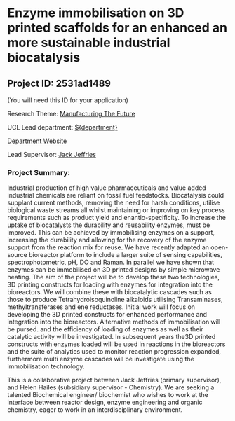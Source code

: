 # Enzyme immobilisation on 3D printed scaffolds for an enhanced an more sustainable industrial biocatalysis

## Project ID: **2531ad1489**
(You will need this ID for your application)

Research Theme: [Manufacturing The Future](../themes/manufacturing-the-future.md)

UCL Lead department: [${department}](../departments/biochemical-engineering.md)

[Department Website](https://www.ucl.ac.uk/biochemical-engineering)

Lead Supervisor: [Jack Jeffries](https://profiles.ucl.ac.uk/37542)

### Project Summary:

Industrial production of high value pharmaceuticals and value added industrial chemicals are reliant on fossil fuel feedstocks. Biocatalysis could supplant current methods, removing the need for harsh conditions, utilise biological waste streams all whilst maintaining or improving on key process requirements such as product yield and enantio-specificity. To increase the uptake of biocatalysts the durability and reusability enzymes, must be improved. This can be achieved by immobilising enzymes on a support, increasing the durability and allowing for the recovery of the enzyme support from the reaction mix for reuse.
We have recently adapted an open-source bioreactor platform to include a larger suite of sensing capabilities, spectrophotometric, pH, DO and Raman. In parallel we have shown that enzymes can be immobilised on 3D printed designs by simple microwave heating. The aim of the project will be to develop these two technologies, 3D printing constructs for loading with enzymes for integration into the bioreactors. We will combine these with biocatalytic cascades such as those to produce Tetrahydroisoquinoline alkaloids utilising Transaminases, methyltransferases and ene reductases.
Initial work will focus on developing the 3D printed constructs for enhanced performance and integration into the bioreactors. Alternative methods of immobilisation will be pursed. and the efficiency of loading of enzymes as well as their catalytic activity will be investigated.
In subsequent years the3D printed constructs with enzymes loaded will be used in reactions in the bioreactors and the suite of analytics used to monitor reaction progression expanded, furthermore multi enzyme cascades will be investigate using the immobilisation technology.

This is a collaborative project between Jack Jeffries (primary supervisor), and Helen Hailes  (subsidiary supervisor - Chemistry). We are seeking a talented Biochemical engineer/ biochemist who wishes to work at the interface between reactor design, enzyme engineering and organic chemistry, eager to work in an interdisciplinary environment.
